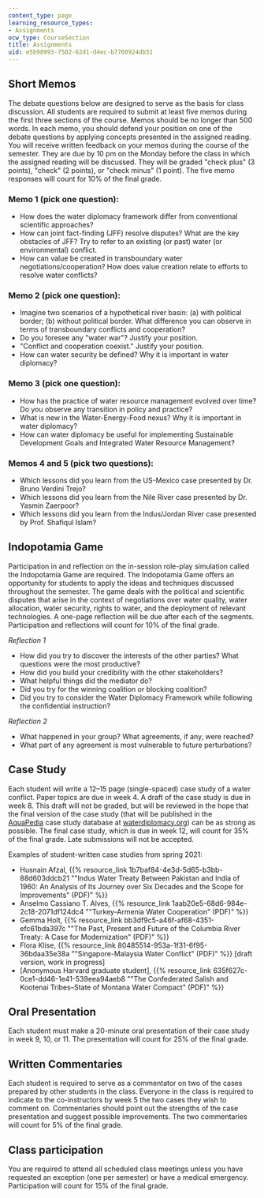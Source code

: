 ```yaml
---
content_type: page
learning_resource_types:
- Assignments
ocw_type: CourseSection
title: Assignments
uid: e5b98993-7502-62d1-d4ec-b7760924db51
---
```


Short Memos
-----------

The debate questions below are designed to serve as the basis for class discussion. All students are required to submit at least five memos during the first three sections of the course. Memos should be no longer than 500 words. In each memo, you should defend your position on one of the debate questions by applying concepts presented in the assigned reading. You will receive written feedback on your memos during the course of the semester. They are due by 10 pm on the Monday before the class in which the assigned reading will be discussed. They will be graded "check plus" (3 points), "check" (2 points), or "check minus" (1 point). The five memo responses will count for 10% of the final grade.

### Memo 1 (pick one question):

*   How does the water diplomacy framework differ from conventional scientific approaches?
*   How can joint fact-finding (JFF) resolve disputes? What are the key obstacles of JFF? Try to refer to an existing (or past) water (or environmental) conflict.
*   How can value be created in transboundary water negotiations/cooperation? How does value creation relate to efforts to resolve water conflicts?

### Memo 2 (pick one question):

*   Imagine two scenarios of a hypothetical river basin: (a) with political border; (b) without political border. What difference you can observe in terms of transboundary conflicts and cooperation?
*   Do you foresee any "water war"? Justify your position.
*   "Conflict and cooperation coexist." Justify your position.
*   How can water security be defined? Why it is important in water diplomacy?

### Memo 3 (pick one question):

*   How has the practice of water resource management evolved over time? Do you observe any transition in policy and practice?
*   What is new in the Water-Energy-Food nexus? Why it is important in water diplomacy?
*   How can water diplomacy be useful for implementing Sustainable Development Goals and Integrated Water Resource Management?

### Memos 4 and 5 (pick two questions):

*   Which lessons did you learn from the US-Mexico case presented by Dr. Bruno Verdini Trejo?
*   Which lessons did you learn from the Nile River case presented by Dr. Yasmin Zaerpoor?
*   Which lessons did you learn from the Indus/Jordan River case presented by Prof. Shafiqul Islam?

Indopotamia Game
----------------

Participation in and reflection on the in-session role-play simulation called the Indopotamia Game are required. The Indopotamia Game offers an opportunity for students to apply the ideas and techniques discussed throughout the semester. The game deals with the political and scientific disputes that arise in the context of negotiations over water quality, water allocation, water security, rights to water, and the deployment of relevant technologies. A one-page reflection will be due after each of the segments. Participation and reflections will count for 10% of the final grade.

_Reflection 1_

*   How did you try to discover the interests of the other parties? What questions were the most productive?
*   How did you build your credibility with the other stakeholders?
*   What helpful things did the mediator do?
*   Did you try for the winning coalition or blocking coalition?
*   Did you try to consider the Water Diplomacy Framework while following the confidential instruction?

_Reflection 2_

*   What happened in your group? What agreements, if any, were reached?
*   What part of any agreement is most vulnerable to future perturbations?

Case Study
----------

Each student will write a 12–15 page (single-spaced) case study of a water conflict. Paper topics are due in week 4. A draft of the case study is due in week 8. This draft will not be graded, but will be reviewed in the hope that the final version of the case study (that will be published in the [AquaPedia](https://aquapedia.waterdiplomacy.org/wiki/index.php?title=Main_Page) case study database at [waterdiplomacy.org](http://waterdiplomacy.org)) can be as strong as possible. The final case study, which is due in week 12, will count for 35% of the final grade. Late submissions will not be accepted.

Examples of student-written case studies from spring 2021:

*   Husnain Afzal, {{% resource_link 1b7baf84-4e3d-5d65-b3bb-88d603ddcb21 "\"Indus Water Treaty Between Pakistan and India of 1960: An Analysis of Its Journey over Six Decades and the Scope for Improvements\" (PDF)" %}}
*   Anselmo Cassiano T. Alves, {{% resource_link 1aab20e5-68d6-984e-2c18-2071df124dc4 "\"Turkey-Armenia Water Cooperation\" (PDF)" %}}
*   Gemma Holt, {{% resource_link bb3df9c5-a46f-af68-4351-efc61bda397c "\"The Past, Present and Future of the Columbia River Treaty: A Case for Modernization\" (PDF)" %}}
*   Flora Klise, {{% resource_link 80485514-953a-1f31-6f95-36bdaa35e38a "\"Singapore-Malaysia Water Conflict\" (PDF)" %}} \[draft version, work in progress\]
*   \[Anonymous Harvard graduate student\], {{% resource_link 635f627c-0ce1-dd46-1e41-539eea94aeb8 "\"The Confederated Salish and Kootenai Tribes–State of Montana Water Compact\" (PDF)" %}}

Oral Presentation
-----------------

Each student must make a 20-minute oral presentation of their case study in week 9, 10, or 11. The presentation will count for 25% of the final grade.

Written Commentaries
--------------------

Each student is required to serve as a commentator on two of the cases prepared by other students in the class. Everyone in the class is required to indicate to the co-instructors by week 5 the two cases they wish to comment on. Commentaries should point out the strengths of the case presentation and suggest possible improvements. The two commentaries will count for 5% of the final grade.

Class participation
-------------------

You are required to attend all scheduled class meetings unless you have requested an exception (one per semester) or have a medical emergency. Participation will count for 15% of the final grade.